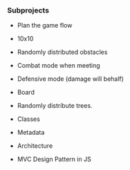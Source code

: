 ### Subprojects

- Plan the game flow
- 10x10
- Randomly distributed obstacles
- Combat mode when meeting
- Defensive mode (damage will behalf)
- Board
- Randomly distribute trees.

- Classes
- Metadata
- Architecture
- MVC Design Pattern in JS
